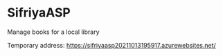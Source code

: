 # SifriyaASP
Manage books for a local library

Temporary address: https://sifriyaasp20211013195917.azurewebsites.net/
